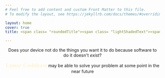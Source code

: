 ```yaml
---
# Feel free to add content and custom Front Matter to this file.
# To modify the layout, see https://jekyllrb.com/docs/themes/#overriding-theme-defaults

layout: home
cover: true
title: <span class= "roundedTitle"><span class= "lightShadedText"><span style="color:#f5f5f5;">Welcome to </span></span><span class= "darkShadedText"><span style="color:#fff3cc;">Lunar Codebase</span></span></span> 

---
```


<div class= "dottedBorder">
<p style="text-align: center;">Does your device not do the things you want it to do because software to do it doesn't <i>exist</i>? </p>

<p style="text-align: center;"><b> <span class= "darkShadedText"><span style="color:#fff3cc;"><span style="font-family:EB Garamond;font-size:1.2rem">Lunar Codebase</span> </span></span></b> may be able to solve your problem at some point in the near future</p>
</div>

<!-- close -->



